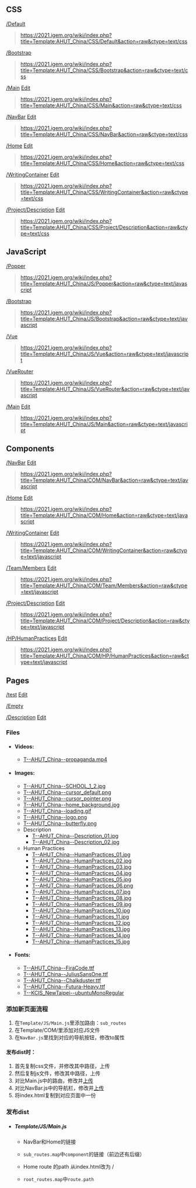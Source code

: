## CSS

[/Default](https://2021.igem.org/Template:AHUT_China/CSS/Default)

> https://2021.igem.org/wiki/index.php?title=Template:AHUT_China/CSS/Default&action=raw&ctype=text/css

[/Bootstrap](https://2021.igem.org/Template:AHUT_China/CSS/Bootstrap)

> https://2021.igem.org/wiki/index.php?title=Template:AHUT_China/CSS/Bootstrap&action=raw&ctype=text/css

[/Main](https://2021.igem.org/Template:AHUT_China/CSS/Main) [Edit](https://2021.igem.org/wiki/index.php?title=Template:AHUT_China/CSS/Main&action=edit)

> https://2021.igem.org/wiki/index.php?title=Template:AHUT_China/CSS/Main&action=raw&ctype=text/css

[/NavBar](https://2021.igem.org/Template:AHUT_China/CSS/NavBar) [Edit](https://2021.igem.org/wiki/index.php?title=Template:AHUT_China/CSS/NavBar&action=edit)

> https://2021.igem.org/wiki/index.php?title=Template:AHUT_China/CSS/NavBar&action=raw&ctype=text/css

[/Home](https://2021.igem.org/Template:AHUT_China/CSS/Home) [Edit](https://2021.igem.org/wiki/index.php?title=Template:AHUT_China/CSS/Home&action=edit)

> https://2021.igem.org/wiki/index.php?title=Template:AHUT_China/CSS/Home&action=raw&ctype=text/css

[/WritingContainer](https://2021.igem.org/Template:AHUT_China/CSS/WritingContainer) [Edit](https://2021.igem.org/wiki/index.php?title=Template:AHUT_China/CSS/WritingContainer&action=edit)

> https://2021.igem.org/wiki/index.php?title=Template:AHUT_China/CSS/WritingContainer&action=raw&ctype=text/css

[/Project/Description](https://2021.igem.org/Template:AHUT_China/CSS/Project/Description) [Edit](https://2021.igem.org/wiki/index.php?title=Template:AHUT_China/CSS/Project/Description&action=edit)

> https://2021.igem.org/wiki/index.php?title=Template:AHUT_China/CSS/Project/Description&action=raw&ctype=text/css

## JavaScript

[/Popper](https://2021.igem.org/Template:AHUT_China/JS/Popper)

> https://2021.igem.org/wiki/index.php?title=Template:AHUT_China/JS/Popper&action=raw&ctype=text/javascript

[/Bootstrap](https://2021.igem.org/Template:AHUT_China/JS/Bootstrap)

> https://2021.igem.org/wiki/index.php?title=Template:AHUT_China/JS/Bootstrap&action=raw&ctype=text/javascript

[/Vue](https://2021.igem.org/Template:AHUT_China/JS/Vue)

> https://2021.igem.org/wiki/index.php?title=Template:AHUT_China/JS/Vue&action=raw&ctype=text/javascript

[/VueRouter](https://2021.igem.org/Template:AHUT_China/JS/VueRouter)

> https://2021.igem.org/wiki/index.php?title=Template:AHUT_China/JS/VueRouter&action=raw&ctype=text/javascript

[/Main](https://2021.igem.org/Template:AHUT_China/JS/Main) [Edit](https://2021.igem.org/wiki/index.php?title=Template:AHUT_China/JS/Main&action=edit)

> https://2021.igem.org/wiki/index.php?title=Template:AHUT_China/JS/Main&action=raw&ctype=text/javascript



## Components

[/NavBar](https://2021.igem.org/Template:AHUT_China/COM/NavBar) [Edit](https://2021.igem.org/wiki/index.php?title=Template:AHUT_China/COM/NavBar&action=edit)

> https://2021.igem.org/wiki/index.php?title=Template:AHUT_China/COM/NavBar&action=raw&ctype=text/javascript

[/Home](https://2021.igem.org/Template:AHUT_China/COM/Home) [Edit](https://2021.igem.org/wiki/index.php?title=Template:AHUT_China/COM/Home&action=edit)

> https://2021.igem.org/wiki/index.php?title=Template:AHUT_China/COM/Home&action=raw&ctype=text/javascript

[/WritingContainer](https://2021.igem.org/Template:AHUT_China/COM/WritingContainer) [Edit](https://2021.igem.org/wiki/index.php?title=Template:AHUT_China/COM/WritingContainer&action=edit)

> https://2021.igem.org/wiki/index.php?title=Template:AHUT_China/COM/WritingContainer&action=raw&ctype=text/javascript

[/Team/Members](https://2021.igem.org/Template:AHUT_China/COM/Team/Members) [Edit](https://2021.igem.org/wiki/index.php?title=Template:AHUT_China/COM/Team/Members&action=edit)

> https://2021.igem.org/wiki/index.php?title=Template:AHUT_China/COM/Team/Members&action=raw&ctype=text/javascript

[/Project/Description](https://2021.igem.org/Template:AHUT_China/COM/Project/Description) [Edit](https://2021.igem.org/wiki/index.php?title=Template:AHUT_China/COM/Project/Description&action=edit)

> https://2021.igem.org/wiki/index.php?title=Template:AHUT_China/COM/Project/Description&action=raw&ctype=text/javascript

[/HP/HumanPractices](https://2021.igem.org/Template:AHUT_China/COM/HP/HumanPractices) [Edit](https://2021.igem.org/wiki/index.php?title=Template:AHUT_China/COM/HP/HumanPractices&action=edit)

> https://2021.igem.org/wiki/index.php?title=Template:AHUT_China/COM/HP/HumanPractices&action=raw&ctype=text/javascript

## Pages

[/test](https://2021.igem.org/Team:AHUT_China/test) [Edit](https://2021.igem.org/wiki/index.php?title=Team:AHUT_China/test&action=edit)

[/Empty](https://2021.igem.org/Team:AHUT_China/Empty)

[/Description](https://2021.igem.org/Team:AHUT_China/Description) [Edit](https://2021.igem.org/wiki/index.php?title=Team:AHUT_China/Description&action=edit)



### Files

- #### Videos:

  - [T--AHUT_China--propaganda.mp4](https://2021.igem.org/wiki/images/9/92/T--AHUT_China--propaganda.mp4)

- #### Images:
  - [T--AHUT_China--SCHOOL_1_2.jpg](https://2021.igem.org/wiki/images/2/28/T--AHUT_China--SCHOOL_1_2.jpg)
  - [T--AHUT_China--cursor_default.png](https://2021.igem.org/wiki/images/c/cf/T--AHUT_China--cursor_default.png)
  - [T--AHUT_China--cursor_pointer.png](https://2021.igem.org/wiki/images/7/7d/T--AHUT_China--cursor_pointer.png)
  - [T--AHUT_China--home_background.jpg](https://2021.igem.org/wiki/images/d/d3/T--AHUT_China--home_background.jpg)
  - [T--AHUT_China--loading.gif](https://2021.igem.org/wiki/images/6/6b/T--AHUT_China--loading.gif)
  - [T--AHUT_China--logo.png](https://2021.igem.org/wiki/images/4/46/T--AHUT_China--logo.png)
  - [T--AHUT_China--butterfly.png](https://2021.igem.org/wiki/images/2/29/T--AHUT_China--butterfly.png)
  - Description
    - [T--AHUT_China--Description_01.jpg](https://2021.igem.org/wiki/images/e/e7/T--AHUT_China--Description_01.jpg)
    - [T--AHUT_China--Description_02.jpg](https://2021.igem.org/wiki/images/c/c5/T--AHUT_China--Description_02.jpg)
  - Human Practices
    - [T--AHUT_China--HumanPractices_01.jpg](https://2021.igem.org/wiki/images/f/fb/T--AHUT_China--HumanPractices_01.jpg)
    - [T--AHUT_China--HumanPractices_02.jpg](https://2021.igem.org/wiki/images/4/41/T--AHUT_China--HumanPractices_02.jpg)
    - [T--AHUT_China--HumanPractices_03.jpg](https://2021.igem.org/wiki/images/e/ee/T--AHUT_China--HumanPractices_03.jpg)
    - [T--AHUT_China--HumanPractices_04.jpg](https://2021.igem.org/wiki/images/7/71/T--AHUT_China--HumanPractices_04.jpg)
    - [T--AHUT_China--HumanPractices_05.jpg](https://2021.igem.org/wiki/images/b/bb/T--AHUT_China--HumanPractices_05.jpg)
    - [T--AHUT_China--HumanPractices_06.png](https://2021.igem.org/wiki/images/8/85/T--AHUT_China--HumanPractices_06.png)
    - [T--AHUT_China--HumanPractices_07.jpg](https://2021.igem.org/wiki/images/7/77/T--AHUT_China--HumanPractices_07.jpg)
    - [T--AHUT_China--HumanPractices_08.jpg](https://2021.igem.org/wiki/images/9/97/T--AHUT_China--HumanPractices_08.jpg)
    - [T--AHUT_China--HumanPractices_09.jpg](https://2021.igem.org/wiki/images/8/88/T--AHUT_China--HumanPractices_09.jpg)
    - [T--AHUT_China--HumanPractices_10.jpg](https://2021.igem.org/wiki/images/f/f9/T--AHUT_China--HumanPractices_10.jpg)
    - [T--AHUT_China--HumanPractices_11.jpg](https://2021.igem.org/wiki/images/1/11/T--AHUT_China--HumanPractices_11.jpg)
    - [T--AHUT_China--HumanPractices_12.jpg](https://2021.igem.org/wiki/images/1/11/T--AHUT_China--HumanPractices_11.jpg)
    - [T--AHUT_China--HumanPractices_13.jpg](https://2021.igem.org/wiki/images/3/36/T--AHUT_China--HumanPractices_13.jpg)
    - [T--AHUT_China--HumanPractices_14.jpg](https://2021.igem.org/wiki/images/8/85/T--AHUT_China--HumanPractices_14.jpg)
    - [T--AHUT_China--HumanPractices_15.jpg](https://2021.igem.org/wiki/images/f/f3/T--AHUT_China--HumanPractices_15.jpg)
  
- #### Fonts:

  - [T--AHUT_China--FiraCode.ttf](https://2021.igem.org/wiki/images/7/73/T--AHUT_China--FiraCode.ttf)
  - [T--AHUT_China--JuliusSansOne.ttf](https://2021.igem.org/wiki/images/2/22/T--AHUT_China--JuliusSansOne.ttf)
  - [T--AHUT_China--Chalkduster.ttf](https://2021.igem.org/wiki/images/e/e4/T--AHUT_China--Chalkduster.ttf)
  - [T--AHUT_China--Futura-Heavy.ttf](https://2021.igem.org/wiki/images/7/72/T--AHUT_China--Futura-Heavy.ttf)
  - [T--KCIS_NewTaipei--ubuntuMonoRegular](https://2021.igem.org/wiki/images/0/0a/T--KCIS_NewTaipei--ubuntuMonoRegular.ttf)



### 添加新页面流程

1. 在`Template/JS/Main.js`里添加路由：`sub_routes`
2. 在Template/COM/里添加对应JS文件
3. 在`NavBar.js`里找到对应的导航按钮，修改to属性

#### 发布dist时：

1. 首先复制css文件，并修改其中路径，上传
2. 然后复制js文件，修改其中路径，上传
3. 对比Main.js中的路由，修改并[上传](https://2021.igem.org/wiki/index.php?title=Template:AHUT_China/JS/Main&action=edit)
4. 对比NavBar.js中的导航栏，修改并[上传](https://2021.igem.org/wiki/index.php?title=Template:AHUT_China/COM/NavBar&action=edit)
5. 将index.html复制到对应页面中一份



### 发布dist

- ##### Template/JS/Main.js

  - NavBar和Home的链接

  - `sub_routes.map`中`component`的链接（前边还有后缀）
  - Home route 的path  从index.html改为 /
  - `root_routes.map`中`route.path`

